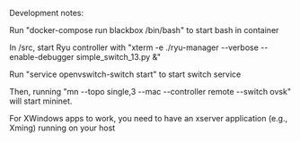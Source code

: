 Development notes:

Run "docker-compose run blackbox /bin/bash" to start bash in container

In /src, start Ryu controller with "xterm -e ./ryu-manager --verbose --enable-debugger simple_switch_13.py &"

Run "service openvswitch-switch start" to start switch service

Then, running "mn --topo single,3 --mac --controller remote --switch ovsk" will start mininet.

For XWindows apps to work, you need to have an xserver application (e.g., Xming) running on your host